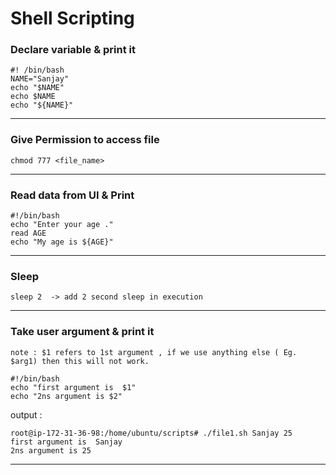 # Shell Scripting

### Declare variable & print it

```
#! /bin/bash 
NAME="Sanjay" 
echo "$NAME" 
echo $NAME  
echo "${NAME}" 
```

---
### Give Permission to access file
`chmod 777 <file_name>`

---
### Read data from UI & Print

``` 
#!/bin/bash
echo "Enter your age ."
read AGE  
echo "My age is ${AGE}" 
```

---
### Sleep
`sleep 2  -> add 2 second sleep in execution`

---
### Take user argument & print it
`note : $1 refers to 1st argument , if we use anything else ( Eg. $arg1) then this will not work.`

```
#!/bin/bash
echo "first argument is  $1"
echo "2ns argument is $2"
```
output : 
``` 
root@ip-172-31-36-98:/home/ubuntu/scripts# ./file1.sh Sanjay 25 
first argument is  Sanjay
2ns argument is 25
```
---
### 

